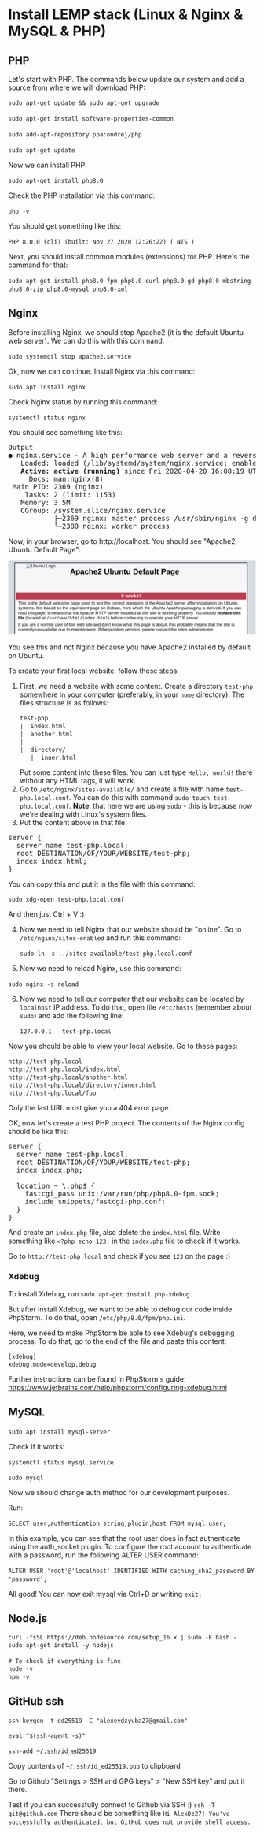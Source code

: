 # Install LEMP stack (Linux & Nginx & MySQL & PHP)

## PHP

Let's start with PHP. The commands below update our system and add a source from where we will download PHP:

```
sudo apt-get update && sudo apt-get upgrade

sudo apt-get install software-properties-common

sudo add-apt-repository ppa:ondrej/php

sudo apt-get update
```

Now we can install PHP:

`sudo apt-get install php8.0`

Check the PHP installation via this command:

`php -v`

You should get something like this:

`PHP 8.0.0 (cli) (built: Nov 27 2020 12:26:22) ( NTS )`

Next, you should install common modules (extensions) for PHP. Here's the command for that:

`sudo apt-get install php8.0-fpm php8.0-curl php8.0-gd php8.0-mbstring php8.0-zip php8.0-mysql php8.0-xml`

## Nginx

Before installing Nginx, we should stop Apache2 (it is the default Ubuntu web server).
We can do this with this command:

`sudo systemctl stop apache2.service`

Ok, now we can continue. Install Nginx via this command:

`sudo apt install nginx`

Check Nginx status by running this command:

`systemctl status nginx`

You should see something like this:

<pre>
Output
● nginx.service - A high performance web server and a reverse proxy server
   Loaded: loaded (/lib/systemd/system/nginx.service; enabled; vendor preset: enabled)
   <b>Active: active (running)</b> since Fri 2020-04-20 16:08:19 UTC; 3 days ago
     Docs: man:nginx(8)
 Main PID: 2369 (nginx)
    Tasks: 2 (limit: 1153)
   Memory: 3.5M
   CGroup: /system.slice/nginx.service
           ├─2369 nginx: master process /usr/sbin/nginx -g daemon on; master_process on;
           └─2380 nginx: worker process
</pre>

Now, in your browser, go to http://localhost. You should see "Apache2 Ubuntu Default Page":

![](img/default_page.png)

You see this and not Nginx because you have Apache2 installed by default on Ubuntu.

To create your first local website, follow these steps:

1. First, we need a website with some content. Create a directory `test-php` somewhere in your computer (preferably, in your `home` directory). The files structure is as follows:
   ```
   test-php
   |  index.html
   |  another.html
   |
   |  directory/
      |  inner.html
   ```
   Put some content into these files. You can just type `Hello, world!` there without any HTML tags, it will work.
2. Go to `/etc/nginx/sites-available/` and create a file with name `test-php.local.conf`. You can do this with command
   `sudo touch test-php.local.conf`. **Note**, that here we are using `sudo` - this is because now we're dealing with Linux's system files.
3. Put the content above in that file:
<pre>
server {
  server_name test-php.local;
  root DESTINATION/OF/YOUR/WEBSITE/test-php;
  index index.html;
}
</pre>

You can copy this and put it in the file with this command:

```
sudo xdg-open test-php.local.conf
```

And then just Ctrl + V :)

4. Now we need to tell Nginx that our website should be "online". Go to `/etc/nginx/sites-enabled` and run this command:
   
   `sudo ln -s ../sites-available/test-php.local.conf`

5. Now we need to reload Nginx, use this command:

  `sudo nginx -s reload`
  
6. Now we need to tell our computer that our website can be located by `localhost` IP address. To do that, open file `/etc/hosts` (remember about `sudo`)
and add the following line:
   
   `127.0.0.1	test-php.local`

Now you should be able to view your local website. Go to these pages:
```
http://test-php.local
http://test-php.local/index.html
http://test-php.local/another.html
http://test-php.local/directory/inner.html
http://test-php.local/foo
```

Only the last URL must give you a 404 error page.

OK, now let's create a test PHP project. The contents of the Nginx config
should be like this:
<pre>
server {
  server_name test-php.local;
  root DESTINATION/OF/YOUR/WEBSITE/test-php;
  index index.php;

  location ~ \.php$ {
    fastcgi_pass unix:/var/run/php/php8.0-fpm.sock;
    include snippets/fastcgi-php.conf;
  }
}
</pre>

And create an `index.php` file, also delete the `index.html` file. Write something
like `<?php echo 123;` in the `index.php` file to check if it works.

Go to `http://test-php.local` and check if you see `123` on the page :)

### Xdebug

To install Xdebug, run `sudo apt-get install php-xdebug`.

But after install Xdebug, we want to be able to debug our code inside PhpStorm.
To do that, open `/etc/php/8.0/fpm/php.ini`.

Here, we need to make PhpStorm be able to see Xdebug's debugging process. To do that,
go to the end of the file and paste this content:

```
[xdebug]
xdebug.mode=develop,debug
```

Further instructions can be found in PhpStorm's guide:
https://www.jetbrains.com/help/phpstorm/configuring-xdebug.html

## MySQL

`sudo apt install mysql-server`

Check if it works:

`systemctl status mysql.service`

`sudo mysql`

Now we should change auth method for our development purposes.

Run:

`SELECT user,authentication_string,plugin,host FROM mysql.user;`

In this example, you can see that the root user does in fact authenticate using the auth_socket plugin.
To configure the root account to authenticate with a password, run the following ALTER USER command:

`ALTER USER 'root'@'localhost' IDENTIFIED WITH caching_sha2_password BY 'password';`

All good! You can now exit mysql via Ctrl+D or writing `exit;`

## Node.js

```
curl -fsSL https://deb.nodesource.com/setup_16.x | sudo -E bash -
sudo apt-get install -y nodejs

# To check if everything is fine
node -v
npm -v
```

## GitHub ssh

`ssh-keygen -t ed25519 -C "alexeydzyuba27@gmail.com"`

`eval "$(ssh-agent -s)"`

`ssh-add ~/.ssh/id_ed25519`

Copy contents of `~/.ssh/id_ed25519.pub` to clipboard

Go to Github "Settings > SSH and GPG keys" > "New SSH key" and put it there.

Test if you can successfully connect to Github via SSH :)
`ssh -T git@github.com`
There should be something like
`Hi AlexDz27! You've successfully authenticated, but GitHub does not provide shell access.`
